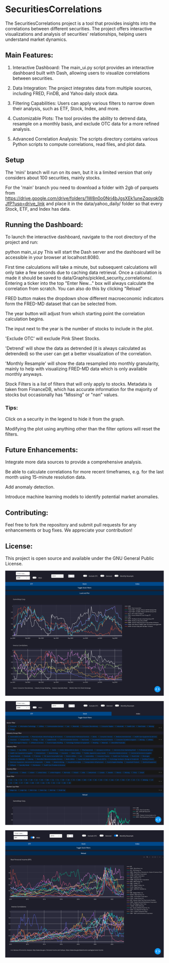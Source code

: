 # SecuritiesCorrelations
The SecuritiesCorrelations project is a tool that provides insights into the correlations between different securities. The project offers interactive visualizations and analysis of securities' relationships, helping users understand market dynamics.


## Main Features:
1. Interactive Dashboard: The main_ui.py script provides an interactive dashboard built with Dash, allowing users to visualize correlations between securities.

2. Data Integration: The project integrates data from multiple sources, including FRED, FinDB, and Yahoo daily stock data.

3. Filtering Capabilities: Users can apply various filters to narrow down their analysis, such as ETF, Stock, Index, and more.

4. Customizable Plots: The tool provides the ability to detrend data, resample on a monthly basis, and exclude OTC data for a more refined analysis.

5. Advanced Correlation Analysis: The scripts directory contains various Python scripts to compute correlations, read files, and plot data.
    
## Setup
The 'mini' branch will run on its own, but it is a limited version that only considers about 100 securities, mainly stocks. 

For the 'main' branch you need to download a folder with 2gb of parquets from https://drive.google.com/drive/folders/1W8n0o0Nrj4bJgsXEk1uneZqqyqk0bJfP?usp=drive_link and place it in the data/yahoo_daily/ folder so that every Stock, ETF, and Index has data.   

## Running the Dashboard:
To launch the interactive dashboard, navigate to the root directory of the project and run:

python main_ui.py
This will start the Dash server and the dashboard will be accessible in your browser at localhost:8080. 

First time calculations will take a minute, but subsequent calculations will only take a few seconds due to caching data retrieval. Once a calculation is made it should be saved to data/Graphs/pickled_security_correlations/.
Entering a ticker into the top "Enter New..." box will always calculate the correlation from scratch. You can also do this by clicking "Reload"  

FRED button makes the dropdown show different macroeconomic indicators form the FRED-MD dataset that can be selected from.

The year button will adjust from which starting point the correlation calculation begins. 

The input next to the year is the number of stocks to include in the plot.

'Exclude OTC' will exclude Pink Sheet Stocks.

'Detrend' will show the data as detrended (it is always calculated as detrended) so the user can get a better visualization of the correlation.

'Monthly Resample' will show the data resampled into monthly granularity, mainly to help with visualizing FRED-MD data which is only available monthly anyways.

Stock Filters is a list of filters that will only apply to stocks. Metadata is taken from FinanceDB, which has accurate information for the majority of stocks but occasionally has "Missing" or "nan" values.

### Tips:
Click on a security in the legend to hide it from the graph.

Modifying the plot using anything other than the filter options will reset the filters.

## Future Enhancements:
Integrate more data sources to provide a comprehensive analysis.

Be able to calculate correlations for more recent timeframes, e.g. for the  last month using 15-minute resolution data.

Add anomaly detection.

Introduce machine learning models to identify potential market anomalies.
## Contributing:
Feel free to fork the repository and submit pull requests for any enhancements or bug fixes. We appreciate your contribution!

## License:
This project is open source and available under the GNU General Public License.

![GME Plot](ui/screenshots/GME_default.png)

![Dropdown Filters](ui/screenshots/GME_filters.png)

![RPI Plot with 12 traces shown](ui/screenshots/RPI_12traces_2010.png)
